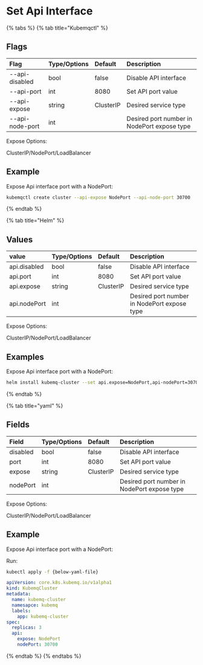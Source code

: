# Set Api Interface

{% tabs %}
{% tab title="Kubemqctl" %}
## Flags

| Flag | Type/Options | Default | Description |
| :--- | :--- | :--- | :--- |
| --api-disabled | bool | false | Disable API interface |
| --api-port | int | 8080 | Set API port value |
| --api-expose | string | ClusterIP | Desired service type |
| --api-node-port | int |  | Desired port number in NodePort expose type |

Expose Options:

ClusterIP/NodePort/LoadBalancer

## Example

Expose Api interface port with a NodePort:

```bash
kubemqctl create cluster --api-expose NodePort --api-node-port 30700
```
{% endtab %}

{% tab title="Helm" %}
## Values

| value | Type/Options | Default | Description |
| :--- | :--- | :--- | :--- |
| api.disabled | bool | false | Disable API interface |
| api.port | int | 8080 | Set API port value |
| api.expose | string | ClusterIP | Desired service type |
| api.nodePort | int |  | Desired port number in NodePort expose type |

Expose Options:

ClusterIP/NodePort/LoadBalancer

## Examples

Expose Api interface port with a NodePort:

```bash
helm install kubemq-cluster --set api.expose=NodePort,api-nodePort=30700  -n kubemq kubemq-charts/kubemq
```
{% endtab %}

{% tab title="yaml" %}
## Fields

| Field | Type/Options | Default | Description |
| :--- | :--- | :--- | :--- |
| disabled | bool | false | Disable API interface |
| port | int | 8080 | Set API port value |
| expose | string | ClusterIP | Desired service type |
| nodePort | int |  | Desired port number in NodePort expose type |

Expose Options:

ClusterIP/NodePort/LoadBalancer

## Example

Expose Api interface port with a NodePort:

Run:

```bash
kubectl apply -f {below-yaml-file}
```

```yaml
apiVersion: core.k8s.kubemq.io/v1alpha1
kind: KubemqCluster
metadata:
  name: kubemq-cluster
  namesapce: kubemq
  labels:
    app: kubemq-cluster
spec:
  replicas: 3
  api:
    expose: NodePort
    nodePort: 30700
```
{% endtab %}
{% endtabs %}

